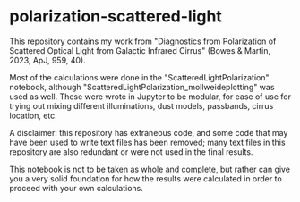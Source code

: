 # polarization-scattered-light
This repository contains my work from "Diagnostics from Polarization of Scattered Optical Light from Galactic Infrared Cirrus" (Bowes & Martin, 2023, ApJ, 959, 40).

Most of the calculations were done in the "ScatteredLightPolarization" notebook, although "ScatteredLightPolarization_mollweideplotting" was used as well. These were wrote in Jupyter to be modular, for ease of use for trying out mixing different illuminations, dust models, passbands, cirrus location, etc.

A disclaimer: this repository has extraneous code, and some code that may have been used to write text files has been removed; many text files in this repository are also redundant or were not used in the final results. 

This notebook is not to be taken as whole and complete, but rather can give you a very solid foundation for how the results were calculated in order to proceed with your own calculations.
